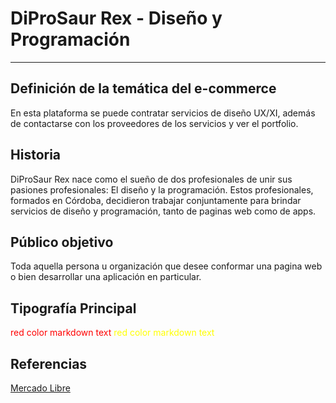 # DiProSaur Rex - Diseño y Programación
---
## Definición de la temática del e-commerce
En esta plataforma se puede contratar servicios de diseño UX/XI, además de contactarse con los proveedores de los servicios y ver el portfolio.

## Historia
DiProSaur Rex nace como el sueño de dos profesionales de unir sus pasiones profesionales: El diseño y la programación.
Estos profesionales, formados en Córdoba, decidieron trabajar conjuntamente para brindar servicios de diseño y programación, tanto de paginas web como de apps.

## Público objetivo 
Toda aquella persona u organización que desee conformar una pagina web o bien desarrollar una aplicación en particular.

## Tipografía Principal
<style>
red { color: red }
yellow { color: yellow }
</style>

<red> red color markdown text</red>
<yellow> red color markdown text</yellow>


## Referencias
[MercadoLibre]:https://mercadolibre.com.ar
[Mercado Libre][MercadoLibre]